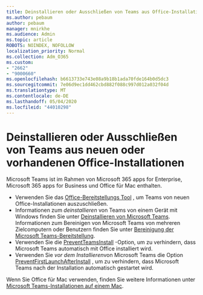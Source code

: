 ```yaml
---
title: Deinstallieren oder Ausschließen von Teams aus Office-Installationen
ms.author: pebaum
author: pebaum
manager: mnirkhe
ms.audience: Admin
ms.topic: article
ROBOTS: NOINDEX, NOFOLLOW
localization_priority: Normal
ms.collection: Adm_O365
ms.custom:
- "2662"
- "9000660"
ms.openlocfilehash: b6613733e743e08a9b18b1ada70fde164b0d5dc3
ms.sourcegitcommit: 7e06d9ec1dd462cbd882f088c997d012a032f04d
ms.translationtype: MT
ms.contentlocale: de-DE
ms.lasthandoff: 05/04/2020
ms.locfileid: "44010298"
---
```

# <a name="uninstall-or-exclude-teams-from-new-or-existing-office-installations"></a>Deinstallieren oder Ausschließen von Teams aus neuen oder vorhandenen Office-Installationen

Microsoft Teams ist im Rahmen von Microsoft 365 apps for Enterprise, Microsoft 365 apps for Business und Office für Mac enthalten.

- Verwenden Sie das [Office-Bereitstellungs Tool](https://docs.microsoft.com/deployoffice/teams-install#how-to-exclude-microsoft-teams-from-new-installations-of-microsoft-365-apps) , um Teams von neuen Office-Installationen auszuschließen.
- Informationen zum *deinstallieren* von Teams von einem Gerät mit Windows finden Sie unter [Deinstallieren von Microsoft Teams](https://support.office.com/article/3b159754-3c26-4952-abe7-57d27f5f4c81). Informationen zum Bereinigen von Microsoft Teams von mehreren Zielcomputern oder Benutzern finden Sie unter [Bereinigung der Microsoft Teams-Bereitstellung](https://docs.microsoft.com/microsoftteams/scripts/powershell-script-teams-deployment-clean-up).
- Verwenden Sie die [PreventTeamsInstall](https://docs.microsoft.com/deployoffice/teams-install#use-group-policy-to-control-the-installation-of-microsoft-teams
) -Option, um zu verhindern, dass Microsoft Teams automatisch mit Office installiert wird.
- Verwenden Sie *vor dem Installieren*von Microsoft Teams die Option [PreventFirstLaunchAfterInstall](https://docs.microsoft.com/deployoffice/teams-install#use-group-policy-to-prevent-microsoft-teams-from-starting-automatically-after-installation) , um zu verhindern, dass Microsoft Teams nach der Installation automatisch gestartet wird.

Wenn Sie Office für Mac verwenden, finden Sie weitere Informationen unter [Microsoft Teams-Installationen auf einem Mac](https://docs.microsoft.com/deployoffice/teams-install#microsoft-teams-installations-on-a-mac).